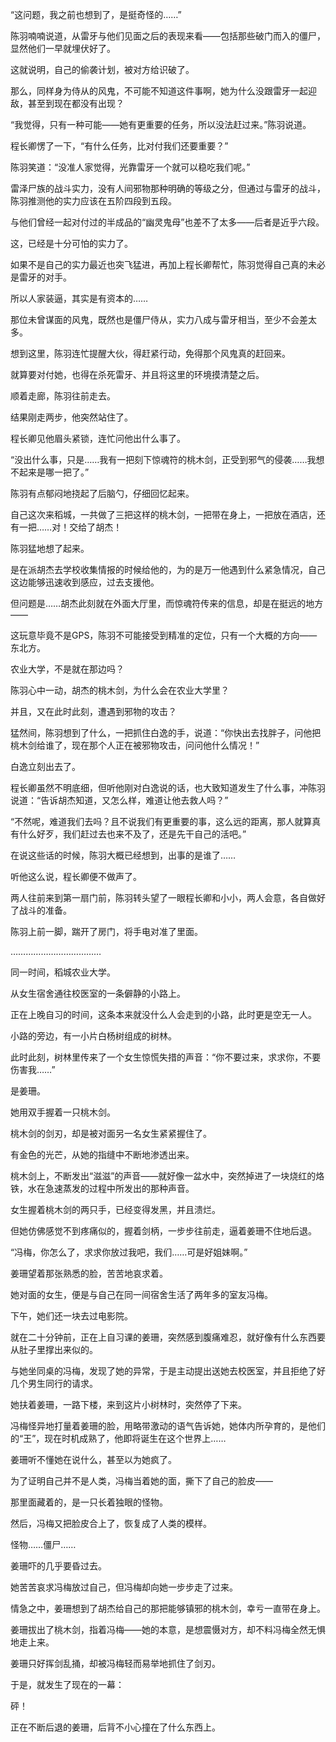 “这问题，我之前也想到了，是挺奇怪的……”

陈羽喃喃说道，从雷牙与他们见面之后的表现来看——包括那些破门而入的僵尸，显然他们一早就埋伏好了。

这就说明，自己的偷袭计划，被对方给识破了。

那么，同样身为侍从的风鬼，不可能不知道这件事啊，她为什么没跟雷牙一起迎敌，甚至到现在都没有出现？

“我觉得，只有一种可能——她有更重要的任务，所以没法赶过来。”陈羽说道。

程长卿愣了一下，“有什么任务，比对付我们还要重要？”

陈羽笑道：“没准人家觉得，光靠雷牙一个就可以稳吃我们呢。”

雷泽尸族的战斗实力，没有人间邪物那种明确的等级之分，但通过与雷牙的战斗，陈羽推测他的实力应该在五阶四段到五段。

与他们曾经一起对付过的半成品的“幽灵鬼母”也差不了太多——后者是近乎六段。

这，已经是十分可怕的实力了。

如果不是自己的实力最近也突飞猛进，再加上程长卿帮忙，陈羽觉得自己真的未必是雷牙的对手。

所以人家装逼，其实是有资本的……

那位未曾谋面的风鬼，既然也是僵尸侍从，实力八成与雷牙相当，至少不会差太多。

想到这里，陈羽连忙提醒大伙，得赶紧行动，免得那个风鬼真的赶回来。

就算要对付她，也得在杀死雷牙、并且将这里的环境摸清楚之后。

顺着走廊，陈羽往前走去。

结果刚走两步，他突然站住了。

程长卿见他眉头紧锁，连忙问他出什么事了。

“没出什么事，只是……我有一把刻下惊魂符的桃木剑，正受到邪气的侵袭……我想不起来是哪一把了。”

陈羽有点郁闷地挠起了后脑勺，仔细回忆起来。

自己这次来稻城，一共做了三把这样的桃木剑，一把带在身上，一把放在酒店，还有一把……对！交给了胡杰！

陈羽猛地想了起来。

是在派胡杰去学校收集情报的时候给他的，为的是万一他遇到什么紧急情况，自己这边能够迅速收到感应，过去支援他。

但问题是……胡杰此刻就在外面大厅里，而惊魂符传来的信息，却是在挺远的地方——

这玩意毕竟不是GPS，陈羽不可能接受到精准的定位，只有一个大概的方向——东北方。

农业大学，不是就在那边吗？

陈羽心中一动，胡杰的桃木剑，为什么会在农业大学里？

并且，又在此时此刻，遭遇到邪物的攻击？

猛然间，陈羽想到了什么，一把抓住白逸的手，说道：“你快出去找胖子，问他把桃木剑给谁了，现在那个人正在被邪物攻击，问问他什么情况！”

白逸立刻出去了。

程长卿虽然不明底细，但听他刚对白逸说的话，也大致知道发生了什么事，冲陈羽说道：“告诉胡杰知道，又怎么样，难道让他去救人吗？”

“不然呢，难道我们去吗？且不说我们有更重要的事，这么远的距离，那人就算真有什么好歹，我们赶过去也来不及了，还是先干自己的活吧。”

在说这些话的时候，陈羽大概已经想到，出事的是谁了……

听他这么说，程长卿便不做声了。

两人往前来到第一扇门前，陈羽转头望了一眼程长卿和小小，两人会意，各自做好了战斗的准备。

陈羽上前一脚，踹开了房门，将手电对准了里面。

………………………………

同一时间，稻城农业大学。

从女生宿舍通往校医室的一条僻静的小路上。

正在上晚自习的时间，这条本来就没什么人会走到的小路，此时更是空无一人。

小路的旁边，有一小片白杨树组成的树林。

此时此刻，树林里传来了一个女生惊慌失措的声音：“你不要过来，求求你，不要伤害我……”

是姜珊。

她用双手握着一只桃木剑。

桃木剑的剑刃，却是被对面另一名女生紧紧握住了。

有金色的光芒，从她的指缝中不断地渗透出来。

桃木剑上，不断发出“滋滋”的声音——就好像一盆水中，突然掉进了一块烧红的烙铁，水在急速蒸发的过程中所发出的那种声音。

女生握着桃木剑的两只手，已经变得发黑，并且溃烂。

但她仿佛感觉不到疼痛似的，握着剑柄，一步步往前走，逼着姜珊不住地后退。

“冯梅，你怎么了，求求你放过我吧，我们……可是好姐妹啊。”

姜珊望着那张熟悉的脸，苦苦地哀求着。

她对面的女生，便是与自己在同一间宿舍生活了两年多的室友冯梅。

下午，她们还一块去过电影院。

就在二十分钟前，正在上自习课的姜珊，突然感到腹痛难忍，就好像有什么东西要从肚子里撑出来似的。

与她坐同桌的冯梅，发现了她的异常，于是主动提出送她去校医室，并且拒绝了好几个男生同行的请求。

她扶着姜珊，一路下楼，来到这片小树林时，突然停了下来。

冯梅怪异地打量着姜珊的脸，用略带激动的语气告诉她，她体内所孕育的，是他们的“王”，现在时机成熟了，他即将诞生在这个世界上……

姜珊听不懂她在说什么，甚至以为她疯了。

为了证明自己并不是人类，冯梅当着她的面，撕下了自己的脸皮——

那里面藏着的，是一只长着独眼的怪物。

然后，冯梅又把脸皮合上了，恢复成了人类的模样。

怪物……僵尸……

姜珊吓的几乎要昏过去。

她苦苦哀求冯梅放过自己，但冯梅却向她一步步走了过来。

情急之中，姜珊想到了胡杰给自己的那把能够镇邪的桃木剑，幸亏一直带在身上。

姜珊拔出了桃木剑，指着冯梅——她的本意，是想震慑对方，却不料冯梅全然无惧地走上来。

姜珊只好挥剑乱捅，却被冯梅轻而易举地抓住了剑刃。

于是，就发生了现在的一幕：

砰！

正在不断后退的姜珊，后背不小心撞在了什么东西上。
